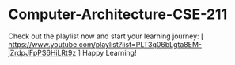 # Computer-Architecture-CSE-211
Check out the playlist now and start your learning journey: [ https://www.youtube.com/playlist?list=PLT3q06bLgta8EM-jZrdpJFpPS6HiLRt9z ]  Happy Learning!
